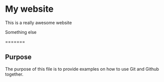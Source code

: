 # My website

This is a really awesome website

Something else

=======
## Purpose

The purpose of this file is to provide examples
on how to use Git and Github together.
